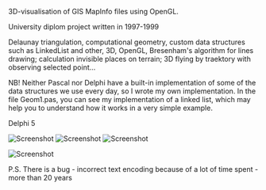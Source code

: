 3D-visualisation of GIS MapInfo files using OpenGL.

University diplom project written in 1997-1999

Delaunay triangulation, computational geometry, custom data structures such as LinkedList and other, 3D, OpenGL, Bresenham's algorithm for lines drawing; calculation invisible places on terrain; 3D flying by traektory with observing selected point...

NB! Neither Pascal nor Delphi have a built-in implementation of some of the data structures we use every day, so I wrote my own implementation. In the file Geom1.pas, you can see my implementation of a linked list, which may help you to understand how it works in a very simple example.

Delphi 5

![Screenshot](https://i.imgur.com/Ddk4o4f_d.webp?maxwidth=760&fidelity=grand)
![Screenshot](https://i.imgur.com/YyAbuwz.png)
![Screenshot](https://i.imgur.com/bXOzNqw.png)

![Screenshot](https://i.imgur.com/5Kn0sNF.jpg)


P.S. There is a bug - incorrect text encoding because of a lot of time spent - more than 20 years


